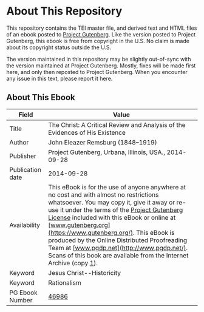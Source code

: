 # About This Repository

This repository contains the TEI master file, and derived text and HTML files of an ebook posted to [Project Gutenberg](https://www.gutenberg.org/). Like the version posted to Project Gutenberg, this ebook is free from copyright in the U.S. No claim is made about its copyright status outside the U.S.

The version maintained in this repository may be slightly out-of-sync with the version maintained at Project Gutenberg. Mostly, fixes will be made first here, and only then reposted to Project Gutenberg. When you encounter any issue in this text, please report it here.

## About This Ebook

| Field | Value |
| ----- | ----- |
| Title | The Christ: A Critical Review and Analysis of the Evidences of His Existence |
| Author | John Eleazer Remsburg (1848–1919) |
| Publisher | Project Gutenberg, Urbana, Illinois, USA., 2014-09-28 |
| Publication date | 2014-09-28 |
| Availability | This eBook is for the use of anyone anywhere at no cost and with almost no restrictions whatsoever. You may copy it, give it away or re-use it under the terms of the [Project Gutenberg License](https://www.gutenberg.org/license) included with this eBook or online at [www.gutenberg.org](https://www.gutenberg.org/). This eBook is produced by the Online Distributed Proofreading Team at [www.pgdp.net](http://www.pgdp.net/). Scans of this book are available from the Internet Archive (copy [1](https://archive.org/details/christcriticalre00rems)). |
| Keyword | Jesus Christ--Historicity |
| Keyword | Rationalism |
| PG Ebook Number | [46986](https://www.gutenberg.org/ebooks/46986) |
